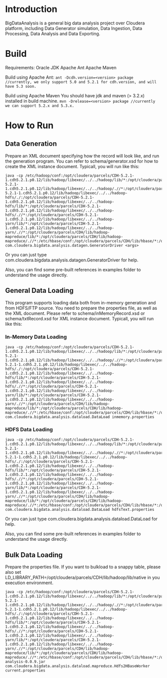 # Introduction
BigDataAnalysis is a general big data analysis project over Cloudera platform, including Data Generator simulation, Data Ingestion, Data Processing, Data Analysis and Data Exporting.


# Build

Requirements:
    Oracle JDK
    Apache Ant
    Apache Maven
	
Build using Apache Ant:
    ```
    ant -Dcdh.version=<version> package //currently, we only support 5.0 and 5.2.1 for cdh.version, and will have 5.3 soon.
    ```

Build using Apache Maven
  You should have jdk and maven (&gt; 3.2.x) installed in build machine.
    ```
    mvn -Drelease=<version> package //currently we can support 5.2.x and 5.3.x.
    ```

# How to Run

## Data Generation
Prepare an XML document specifying how the record will look like, and run the generation program. You can refer to schema/generator.xsd for how to create the XML instance document. Typicall, you will run like this:

```
java -cp /etc/hadoop/conf:/opt/cloudera/parcels/CDH-5.2.1-1.cdh5.2.1.p0.12/lib/hadoop/libexec/../../hadoop/lib/*:/opt/cloudera/parcels/CDH-5.2.1-1.cdh5.2.1.p0.12/lib/hadoop/libexec/../../hadoop/.//*:/opt/cloudera/parcels/CDH-5.2.1-1.cdh5.2.1.p0.12/lib/hadoop/libexec/../../hadoop-hdfs/./:/opt/cloudera/parcels/CDH-5.2.1-1.cdh5.2.1.p0.12/lib/hadoop/libexec/../../hadoop-hdfs/lib/*:/opt/cloudera/parcels/CDH-5.2.1-1.cdh5.2.1.p0.12/lib/hadoop/libexec/../../hadoop-hdfs/.//*:/opt/cloudera/parcels/CDH-5.2.1-1.cdh5.2.1.p0.12/lib/hadoop/libexec/../../hadoop-yarn/lib/*:/opt/cloudera/parcels/CDH-5.2.1-1.cdh5.2.1.p0.12/lib/hadoop/libexec/../../hadoop-yarn/.//*:/opt/cloudera/parcels/CDH/lib/hadoop-mapreduce/lib/*:/opt/cloudera/parcels/CDH/lib/hadoop-mapreduce/.//*:/etc/hbase/conf:/opt/cloudera/parcels/CDH/lib/hbase/*:/opt/cloudera/parcels/CDH/lib/hbase/lib/*:* com.cloudera.bigdata.analysis.datagen.GeneratorDriver <args>
```

Or you can just type com.cloudera.bigdata.analysis.datagen.GeneratorDriver for help.

Also, you can find some pre-built references in examples folder to understand the usage directly.

## General Data Loading
This program supports loading data both from in-memory generation and from HDFS/FTP source. You need to prepare the properties file, as well as the XML document. Please refer to schema/inMemoryRecord.xsd or schema/txtRecord.xsd for XML instance document. Typicall, you will run like this:

### In-Memory Data Loading

```
java -cp /etc/hadoop/conf:/opt/cloudera/parcels/CDH-5.2.1-1.cdh5.2.1.p0.12/lib/hadoop/libexec/../../hadoop/lib/*:/opt/cloudera/parcels/CDH-5.2.1-1.cdh5.2.1.p0.12/lib/hadoop/libexec/../../hadoop/.//*:/opt/cloudera/parcels/CDH-5.2.1-1.cdh5.2.1.p0.12/lib/hadoop/libexec/../../hadoop-hdfs/./:/opt/cloudera/parcels/CDH-5.2.1-1.cdh5.2.1.p0.12/lib/hadoop/libexec/../../hadoop-hdfs/lib/*:/opt/cloudera/parcels/CDH-5.2.1-1.cdh5.2.1.p0.12/lib/hadoop/libexec/../../hadoop-hdfs/.//*:/opt/cloudera/parcels/CDH-5.2.1-1.cdh5.2.1.p0.12/lib/hadoop/libexec/../../hadoop-yarn/lib/*:/opt/cloudera/parcels/CDH-5.2.1-1.cdh5.2.1.p0.12/lib/hadoop/libexec/../../hadoop-yarn/.//*:/opt/cloudera/parcels/CDH/lib/hadoop-mapreduce/lib/*:/opt/cloudera/parcels/CDH/lib/hadoop-mapreduce/.//*:/etc/hbase/conf:/opt/cloudera/parcels/CDH/lib/hbase/*:/opt/cloudera/parcels/CDH/lib/hbase/lib/*:* com.cloudera.bigdata.analysis.dataload.DataLoad inmemory.properties
```

### HDFS Data Loading

```
java -cp /etc/hadoop/conf:/opt/cloudera/parcels/CDH-5.2.1-1.cdh5.2.1.p0.12/lib/hadoop/libexec/../../hadoop/lib/*:/opt/cloudera/parcels/CDH-5.2.1-1.cdh5.2.1.p0.12/lib/hadoop/libexec/../../hadoop/.//*:/opt/cloudera/parcels/CDH-5.2.1-1.cdh5.2.1.p0.12/lib/hadoop/libexec/../../hadoop-hdfs/./:/opt/cloudera/parcels/CDH-5.2.1-1.cdh5.2.1.p0.12/lib/hadoop/libexec/../../hadoop-hdfs/lib/*:/opt/cloudera/parcels/CDH-5.2.1-1.cdh5.2.1.p0.12/lib/hadoop/libexec/../../hadoop-hdfs/.//*:/opt/cloudera/parcels/CDH-5.2.1-1.cdh5.2.1.p0.12/lib/hadoop/libexec/../../hadoop-yarn/lib/*:/opt/cloudera/parcels/CDH-5.2.1-1.cdh5.2.1.p0.12/lib/hadoop/libexec/../../hadoop-yarn/.//*:/opt/cloudera/parcels/CDH/lib/hadoop-mapreduce/lib/*:/opt/cloudera/parcels/CDH/lib/hadoop-mapreduce/.//*:/etc/hbase/conf:/opt/cloudera/parcels/CDH/lib/hbase/*:/opt/cloudera/parcels/CDH/lib/hbase/lib/*:* com.cloudera.bigdata.analysis.dataload.DataLoad hdfsText.properties
```

Or you can just type com.cloudera.bigdata.analysis.dataload.DataLoad for help.

Also, you can find some pre-built references in examples folder to understand the usage directly.

## Bulk Data Loading
Prepare the properties file. If you want to bulkload to a snappy table, 
please also set LD_LIBRARY_PATH=/opt/cloudera/parcels/CDH/lib/hadoop/lib/native in you execution environment.

```
java -cp /etc/hadoop/conf:/opt/cloudera/parcels/CDH-5.2.1-1.cdh5.2.1.p0.12/lib/hadoop/libexec/../../hadoop/lib/*:/opt/cloudera/parcels/CDH-5.2.1-1.cdh5.2.1.p0.12/lib/hadoop/libexec/../../hadoop/.//*:/opt/cloudera/parcels/CDH-5.2.1-1.cdh5.2.1.p0.12/lib/hadoop/libexec/../../hadoop-hdfs/./:/opt/cloudera/parcels/CDH-5.2.1-1.cdh5.2.1.p0.12/lib/hadoop/libexec/../../hadoop-hdfs/lib/*:/opt/cloudera/parcels/CDH-5.2.1-1.cdh5.2.1.p0.12/lib/hadoop/libexec/../../hadoop-hdfs/.//*:/opt/cloudera/parcels/CDH-5.2.1-1.cdh5.2.1.p0.12/lib/hadoop/libexec/../../hadoop-yarn/lib/*:/opt/cloudera/parcels/CDH-5.2.1-1.cdh5.2.1.p0.12/lib/hadoop/libexec/../../hadoop-yarn/.//*:/opt/cloudera/parcels/CDH/lib/hadoop-mapreduce/lib/*:/opt/cloudera/parcels/CDH/lib/hadoop-mapreduce/.//*:/etc/hbase/conf:/opt/cloudera/parcels/CDH/lib/hbase/*:/opt/cloudera/parcels/CDH/lib/hbase/lib/*:bigdata-analysis-0.0.9.jar com.cloudera.bigdata.analysis.dataload.mapreduce.Hdfs2HBaseWorker current.properties
```